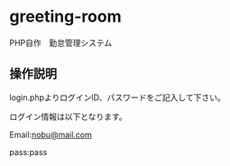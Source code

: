 # greeting-room
PHP自作　勤怠管理システム

## 操作説明
login.phpよりログインID、パスワードをご記入して下さい。

ログイン情報は以下となります。

Email:nobu@mail.com

pass:pass
